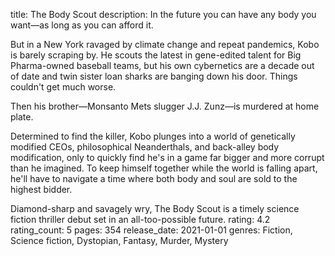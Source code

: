 title: The Body Scout
description: In the future you can have any body you want—as long as you can afford it.

But in a New York ravaged by climate change and repeat pandemics, Kobo is barely scraping by. He scouts the latest in gene-edited talent for Big Pharma-owned baseball teams, but his own cybernetics are a decade out of date and twin sister loan sharks are banging down his door. Things couldn't get much worse.

Then his brother—Monsanto Mets slugger J.J. Zunz—is murdered at home plate.

Determined to find the killer, Kobo plunges into a world of genetically modified CEOs, philosophical Neanderthals, and back-alley body modification, only to quickly find he's in a game far bigger and more corrupt than he imagined. To keep himself together while the world is falling apart, he'll have to navigate a time where both body and soul are sold to the highest bidder.

Diamond-sharp and savagely wry, The Body Scout is a timely science fiction thriller debut set in an all-too-possible future.
rating: 4.2
rating_count: 5
pages: 354
release_date: 2021-01-01
genres: Fiction, Science fiction, Dystopian, Fantasy, Murder, Mystery